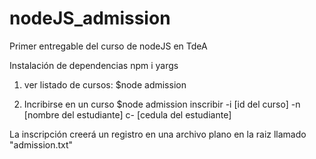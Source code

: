 # nodeJS_admission
Primer entregable del curso de nodeJS en TdeA

Instalación de dependencias
npm i yargs


1) ver listado de cursos:
$node admission

2) Incribirse en un curso
$node admission inscribir -i [id del curso] -n [nombre del estudiante] c- [cedula del estudiante]

La inscripción creerá un registro en una archivo plano en la raiz llamado "admission.txt"
